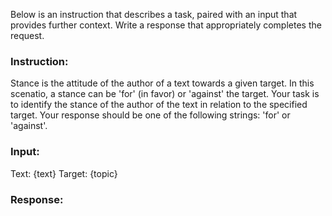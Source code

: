 Below is an instruction that describes a task, paired with an input that provides further context. Write a response that appropriately completes the request.

### Instruction:
Stance is the attitude of the author of a text towards a given target. In this scenatio, a stance can be 'for' (in favor) or 'against' the target. Your task is to identify the stance of the author of the text in relation to the specified target. Your response should be one of the following strings: 'for' or 'against'.

### Input:
Text: {text}
Target: {topic}

### Response: